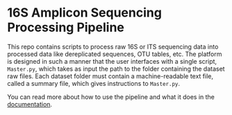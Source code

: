 # 16S Amplicon Sequencing Processing Pipeline

This repo contains scripts to process raw 16S or ITS sequencing data into processed data like dereplicated sequences, OTU tables, etc.
The platform is designed in such a manner that the user interfaces with a single script, `Master.py`, which takes as input the path to 
the folder containing the dataset raw files. Each dataset folder must contain a machine-readable text file, called a summary file, 
which gives instructions to `Master.py`.

You can read more about how to use the pipeline and what it does in the [documentation](http://amplicon-sequencing-pipeline.readthedocs.io/en/latest/).

